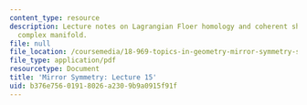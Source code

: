 ```yaml
---
content_type: resource
description: Lecture notes on Lagrangian Floer homology and coherent sheaves on a
  complex manifold.
file: null
file_location: /coursemedia/18-969-topics-in-geometry-mirror-symmetry-spring-2009/b376e75601918026a2309b9a0915f91f_MIT18_969s09_lec15.pdf
file_type: application/pdf
resourcetype: Document
title: 'Mirror Symmetry: Lecture 15'
uid: b376e756-0191-8026-a230-9b9a0915f91f
---
```

